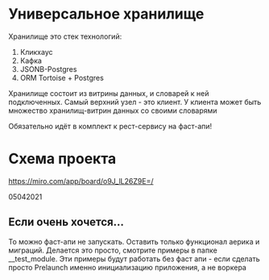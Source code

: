 # Универсальное хранилище

Хранилище это стек технологий: 
1. Кликхаус
2. Кафка
3. JSONB-Postgres
4. ORM Tortoise + Postgres

Хранилище состоит из витрины данных, и словарей к ней подключенных. 
Самый верхний узел - это клиент. 
У клиента может быть множество хранилищ-витрин данных со своими словарями

Обязательно идёт в комплект к рест-сервису на фаст-апи!

# Схема проекта
https://miro.com/app/board/o9J_lL26Z9E=/

05042021

## Если очень хочется... 

То можно фаст-апи не запускать. Оставить только функционал аерика и миграций. 
Делается это просто, смотрите примеры в папке __test_module.
Эти примеры будут работать без фаст апи - если сделать просто Prelaunch 
именно инициализацию приложения, а не воркера
